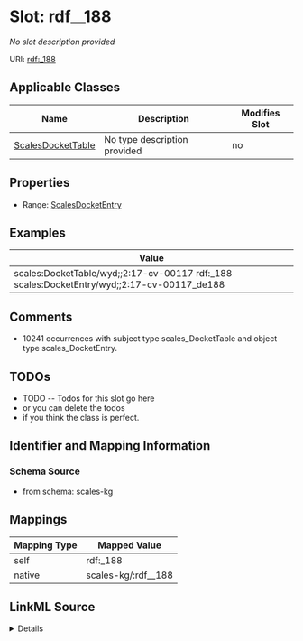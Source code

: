 

# Slot: rdf__188


_No slot description provided_





URI: [rdf:_188](http://www.w3.org/1999/02/22-rdf-syntax-ns#_188)



<!-- no inheritance hierarchy -->





## Applicable Classes

| Name | Description | Modifies Slot |
| --- | --- | --- |
| [ScalesDocketTable](../classes/ScalesDocketTable.md) | No type description provided |  no  |







## Properties

* Range: [ScalesDocketEntry](../classes/ScalesDocketEntry.md)






## Examples

| Value |
| --- |
| scales:DocketTable/wyd;;2:17-cv-00117 rdf:_188 scales:DocketEntry/wyd;;2:17-cv-00117_de188 |

## Comments

* 10241 occurrences with subject type scales_DocketTable and object type scales_DocketEntry.

## TODOs

* TODO -- Todos for this slot go here
* or you can delete the todos
* if you think the class is perfect.

## Identifier and Mapping Information







### Schema Source


* from schema: scales-kg




## Mappings

| Mapping Type | Mapped Value |
| ---  | ---  |
| self | rdf:_188 |
| native | scales-kg/:rdf__188 |




## LinkML Source

<details>
```yaml
name: rdf__188
description: No slot description provided
todos:
- TODO -- Todos for this slot go here
- or you can delete the todos
- if you think the class is perfect.
comments:
- 10241 occurrences with subject type scales_DocketTable and object type scales_DocketEntry.
examples:
- value: scales:DocketTable/wyd;;2:17-cv-00117 rdf:_188 scales:DocketEntry/wyd;;2:17-cv-00117_de188
from_schema: scales-kg
rank: 1000
slot_uri: rdf:_188
alias: rdf__188
domain_of:
- scales_DocketTable
range: scales_DocketEntry

```
</details>